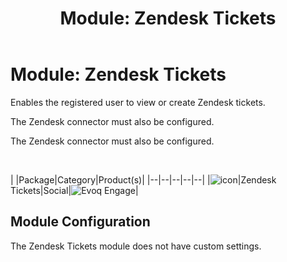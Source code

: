 ﻿---
uid: module-zendesk-tickets
locale: en
title: "Module: Zendesk Tickets"
dnneditions: 
dnnversion: 09.02.00
---

# Module: Zendesk Tickets

Enables the registered user to view or create Zendesk tickets.

The Zendesk connector must also be configured.

The Zendesk connector must also be configured.

 

|  |Package|Category|Product(s)|
|--|--|--|--|--|
|![icon](/images/ico-module-zendesk.png)|Zendesk Tickets|Social|![Evoq Engage](/images/ico-evoq-engage.png)|

## Module Configuration

The Zendesk Tickets module does not have custom settings.
